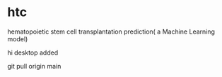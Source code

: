 # htc
hematopoietic stem cell transplantation prediction( a Machine Learning model)


hi
desktop added

git pull origin main